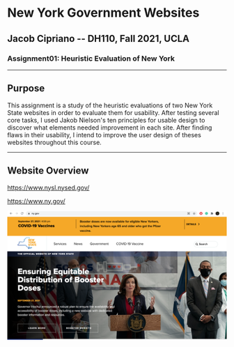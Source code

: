 # New York Government Websites
## Jacob Cipriano -- DH110, Fall 2021, UCLA

### Assignment01: Heuristic Evaluation of New York

---
## Purpose

This assignment is a study of the heuristic evaluations of two New York State websites in order to evaluate them for usability. After testing several core tasks, I used Jakob Nielson's ten principles for usable design to discover what elements needed improvement in each site. After finding flaws in their usability, I intend to improve the user design of theses websites throughout this course. 

---
## Website Overview

https://www.nysl.nysed.gov/





https://www.ny.gov/

![Website of New York State Government](NYGOVWebsite.png)
